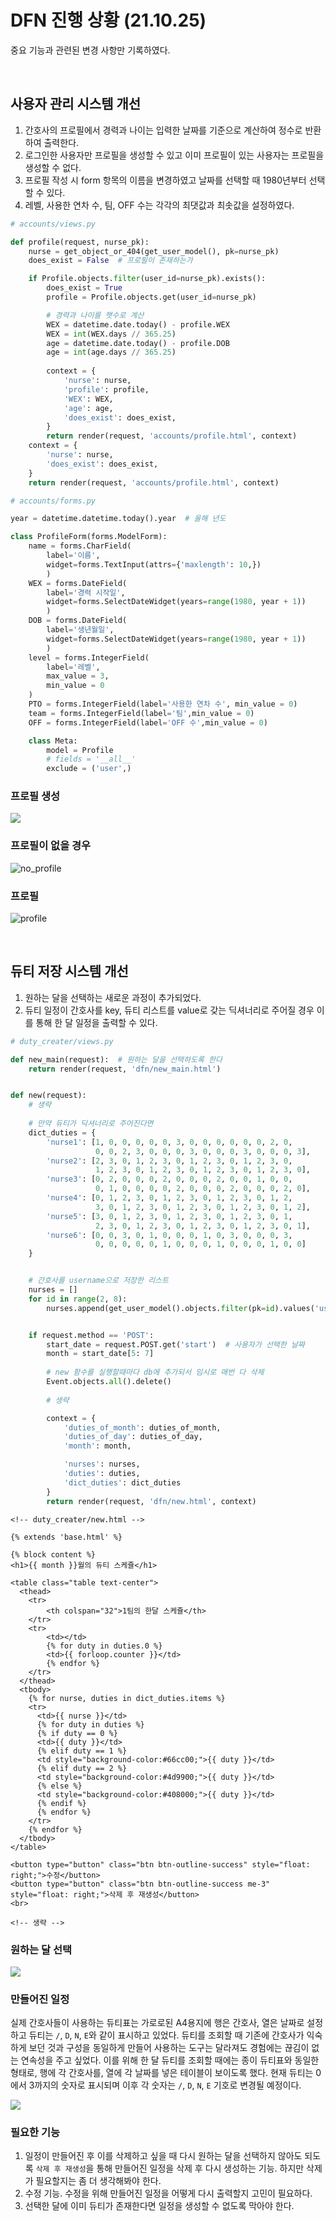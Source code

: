 # DFN 진행 상황 (21.10.25)

중요 기능과 관련된 변경 사항만 기록하였다.

<br>

## 사용자 관리 시스템 개선

1. 간호사의 프로필에서 경력과 나이는 입력한 날짜를 기준으로 계산하여 정수로 반환하여 출력한다.
2. 로그인한 사용자만 프로필을 생성할 수 있고 이미 프로필이 있는 사용자는 프로필을 생성할 수 없다.
3. 프로필 작성 시 form 항목의 이름을 변경하였고 날짜를 선택할 때 1980년부터 선택할 수 있다.
4. 레벨, 사용한 연차 수, 팀, OFF 수는 각각의 최댓값과 최솟값을 설정하였다. 

```python
# accounts/views.py

def profile(request, nurse_pk):
    nurse = get_object_or_404(get_user_model(), pk=nurse_pk)
    does_exist = False  # 프로필이 존재하는가

    if Profile.objects.filter(user_id=nurse_pk).exists():
        does_exist = True
        profile = Profile.objects.get(user_id=nurse_pk)

        # 경력과 나이를 햇수로 계산
        WEX = datetime.date.today() - profile.WEX 
        WEX = int(WEX.days // 365.25)
        age = datetime.date.today() - profile.DOB
        age = int(age.days // 365.25)
 
        context = {
            'nurse': nurse,
            'profile': profile,
            'WEX': WEX,
            'age': age,
            'does_exist': does_exist,
        }
        return render(request, 'accounts/profile.html', context)
    context = {
        'nurse': nurse,
        'does_exist': does_exist,
    }
    return render(request, 'accounts/profile.html', context)
```

```python
# accounts/forms.py

year = datetime.datetime.today().year  # 올해 년도

class ProfileForm(forms.ModelForm):
    name = forms.CharField(
        label='이름',
        widget=forms.TextInput(attrs={'maxlength': 10,})
    	)
    WEX = forms.DateField(
        label='경력 시작일',
        widget=forms.SelectDateWidget(years=range(1980, year + 1))
        )
    DOB = forms.DateField(
        label='생년월일',
        widget=forms.SelectDateWidget(years=range(1980, year + 1))
        )
    level = forms.IntegerField(
        label='레벨',
        max_value = 3,
        min_value = 0
    )
    PTO = forms.IntegerField(label='사용한 연차 수', min_value = 0)
    team = forms.IntegerField(label='팀',min_value = 0)
    OFF = forms.IntegerField(label='OFF 수',min_value = 0)

    class Meta:
        model = Profile
        # fields = '__all__'
        exclude = ('user',)
```

### 프로필 생성

![](DFN진행상황(21.10.25).assets/create_profile.png)

### 프로필이 없을 경우

![no_profile](DFN진행상황(21.10.25).assets/no_profile.png)

### 프로필

![profile](DFN진행상황(21.10.25).assets/profile.png)

<br>

## 듀티 저장 시스템 개선

1. 원하는 달을 선택하는 새로운 과정이 추가되었다. 
2. 듀티 일정이 간호사를 key, 듀티 리스트를 value로 갖는 딕셔너리로 주어질 경우 이를 통해 한 달 일정을 출력할 수 있다.

```python
# duty_creater/views.py

def new_main(request):  # 원하는 달을 선택하도록 한다
    return render(request, 'dfn/new_main.html') 


def new(request):
    # 생략
    
    # 만약 듀티가 딕셔너리로 주어진다면
    dict_duties = {
        'nurse1': [1, 0, 0, 0, 0, 0, 3, 0, 0, 0, 0, 0, 0, 2, 0, 
                   0, 0, 2, 3, 0, 0, 0, 3, 0, 0, 0, 3, 0, 0, 0, 3], 
        'nurse2': [2, 3, 0, 1, 2, 3, 0, 1, 2, 3, 0, 1, 2, 3, 0, 
                   1, 2, 3, 0, 1, 2, 3, 0, 1, 2, 3, 0, 1, 2, 3, 0], 
        'nurse3': [0, 2, 0, 0, 0, 2, 0, 0, 0, 2, 0, 0, 1, 0, 0, 
                   0, 1, 0, 0, 0, 0, 2, 0, 0, 0, 2, 0, 0, 0, 2, 0], 
        'nurse4': [0, 1, 2, 3, 0, 1, 2, 3, 0, 1, 2, 3, 0, 1, 2, 
                   3, 0, 1, 2, 3, 0, 1, 2, 3, 0, 1, 2, 3, 0, 1, 2], 
        'nurse5': [3, 0, 1, 2, 3, 0, 1, 2, 3, 0, 1, 2, 3, 0, 1, 
                   2, 3, 0, 1, 2, 3, 0, 1, 2, 3, 0, 1, 2, 3, 0, 1], 
        'nurse6': [0, 0, 3, 0, 1, 0, 0, 0, 1, 0, 3, 0, 0, 0, 3, 
                   0, 0, 0, 0, 0, 1, 0, 0, 0, 1, 0, 0, 0, 1, 0, 0]
    }


    # 간호사를 username으로 저장한 리스트
    nurses = []
    for id in range(2, 8):
        nurses.append(get_user_model().objects.filter(pk=id).values('username')[0]['username'])


    if request.method == 'POST':
        start_date = request.POST.get('start')  # 사용자가 선택한 날짜
        month = start_date[5: 7] 
		
        # new 함수를 실행할때마다 db에 추가되서 임시로 매번 다 삭제
        Event.objects.all().delete()  
        
        # 생략

        context = {
            'duties_of_month': duties_of_month,
            'duties_of_day': duties_of_day,
            'month': month,

            'nurses': nurses,
            'duties': duties,
            'dict_duties': dict_duties
        }
        return render(request, 'dfn/new.html', context)
```

```django
<!-- duty_creater/new.html -->

{% extends 'base.html' %}

{% block content %}
<h1>{{ month }}월의 듀티 스케쥴</h1>

<table class="table text-center">
  <thead>
    <tr>
        <th colspan="32">1팀의 한달 스케쥴</th>
    </tr>
    <tr>
        <td></td>
        {% for duty in duties.0 %}
        <td>{{ forloop.counter }}</td>
        {% endfor %}
    </tr>
  </thead>
  <tbody>
    {% for nurse, duties in dict_duties.items %}
    <tr>
      <td>{{ nurse }}</td>
      {% for duty in duties %}
      {% if duty == 0 %}
      <td>{{ duty }}</td>
      {% elif duty == 1 %}
      <td style="background-color:#66cc00;">{{ duty }}</td>
      {% elif duty == 2 %}
      <td style="background-color:#4d9900;">{{ duty }}</td>
      {% else %}
      <td style="background-color:#408000;">{{ duty }}</td>
      {% endif %}
      {% endfor %}
    </tr>
    {% endfor %}
  </tbody>
</table>

<button type="button" class="btn btn-outline-success" style="float: right;">수정</button>
<button type="button" class="btn btn-outline-success me-3" style="float: right;">삭제 후 재생성</button>
<br>

<!-- 생략 -->
```

### 원하는 달 선택

![](DFN진행상황(21.10.25).assets/new_main.png)

### 만들어진 일정

실제 간호사들이 사용하는 듀티표는 가로로된 A4용지에 행은 간호사, 열은 날짜로 설정하고 듀티는 `/`, `D`, `N`, `E`와 같이 표시하고 있었다. 듀티를 조회할 때 기존에 간호사가 익숙하게 보던 것과 구성을 동일하게 만들어 사용하는 도구는 달라져도 경험에는 끊김이 없는 연속성을 주고 싶었다. 이를 위해 한 달 듀티를 조회할 때에는 종이 듀티표와 동일한 형태로, 행에 각 간호사를, 열에 각 날짜를 넣은 테이블이 보이도록 했다. 현재 듀티는 0에서 3까지의 숫자로 표시되며 이후 각 숫자는 `/`, `D`, `N`, `E`  기호로 변경될 예정이다.

![](DFN진행상황(21.10.25).assets/new_new.png)

### 필요한 기능

1. 일정이 만들어진 후 이를 삭제하고 싶을 때 다시 원하는 달을 선택하지 않아도 되도록 `삭제 후 재생성`을 통해 만들어진 일정을 삭제 후 다시 생성하는 기능. 하지만 삭제가 필요할지는 좀 더 생각해봐야 한다.
2. 수정 기능. 수정을 위해 만들어진 일정을 어떻게 다시 출력할지 고민이 필요하다.
3. 선택한 달에 이미 듀티가 존재한다면 일정을 생성할 수 없도록 막아야 한다.

